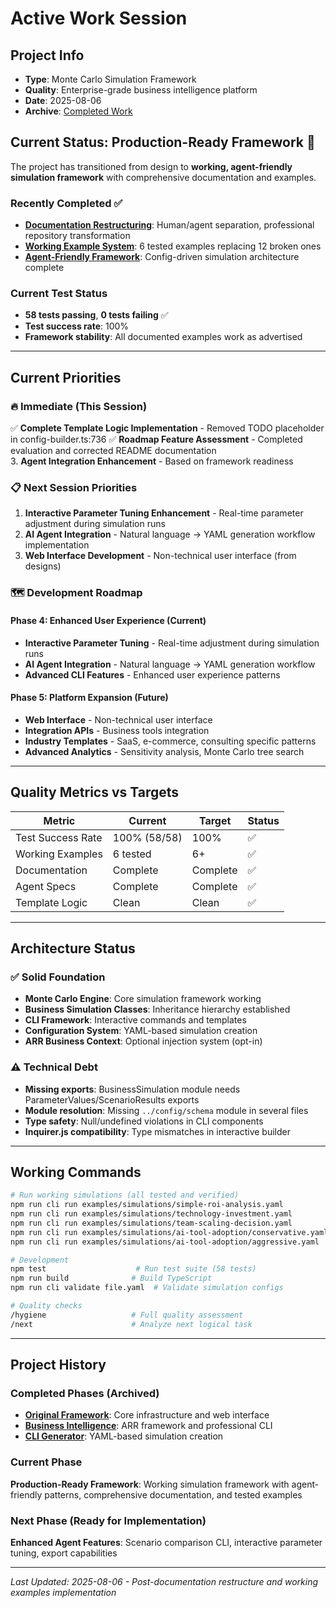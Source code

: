 # Active Work Session

## Project Info
- **Type**: Monte Carlo Simulation Framework
- **Quality**: Enterprise-grade business intelligence platform
- **Date**: 2025-08-06
- **Archive**: [Completed Work](archive/COMPLETED_WORK.md)

## Current Status: Production-Ready Framework 🚀

The project has transitioned from design to **working, agent-friendly simulation framework** with comprehensive documentation and examples.

### Recently Completed ✅
- **[Documentation Restructuring](archive/documentation-restructure-2025.md)**: Human/agent separation, professional repository transformation
- **[Working Example System](archive/working-examples-system-2025.md)**: 6 tested examples replacing 12 broken ones
- **[Agent-Friendly Framework](archive/agent-friendly-framework-implementation-2025.md)**: Config-driven simulation architecture complete

### Current Test Status
- **58 tests passing**, **0 tests failing** ✅
- **Test success rate**: 100%
- **Framework stability**: All documented examples work as advertised

---

## Current Priorities

### 🔥 **Immediate (This Session)**
✅ **Complete Template Logic Implementation** - Removed TODO placeholder in config-builder.ts:736
✅ **Roadmap Feature Assessment** - Completed evaluation and corrected README documentation  
3. **Agent Integration Enhancement** - Based on framework readiness

### 📋 **Next Session Priorities**
1. **Interactive Parameter Tuning Enhancement** - Real-time parameter adjustment during simulation runs
2. **AI Agent Integration** - Natural language → YAML generation workflow implementation
3. **Web Interface Development** - Non-technical user interface (from designs)

### 🗺️ **Development Roadmap**

#### **Phase 4: Enhanced User Experience** (Current)
- **Interactive Parameter Tuning** - Real-time adjustment during simulation runs
- **AI Agent Integration** - Natural language → YAML generation workflow  
- **Advanced CLI Features** - Enhanced user experience patterns

#### **Phase 5: Platform Expansion** (Future)
- **Web Interface** - Non-technical user interface
- **Integration APIs** - Business tools integration
- **Industry Templates** - SaaS, e-commerce, consulting specific patterns
- **Advanced Analytics** - Sensitivity analysis, Monte Carlo tree search

---

## Quality Metrics vs Targets

| Metric | Current | Target | Status |
|--------|---------|--------|--------|
| Test Success Rate | 100% (58/58) | 100% | ✅ |
| Working Examples | 6 tested | 6+ | ✅ |
| Documentation | Complete | Complete | ✅ |
| Agent Specs | Complete | Complete | ✅ |
| Template Logic | Clean | Clean | ✅ |

---

## Architecture Status

### ✅ **Solid Foundation**
- **Monte Carlo Engine**: Core simulation framework working
- **Business Simulation Classes**: Inheritance hierarchy established
- **CLI Framework**: Interactive commands and templates
- **Configuration System**: YAML-based simulation creation
- **ARR Business Context**: Optional injection system (opt-in)

### ⚠️ **Technical Debt**
- **Missing exports**: BusinessSimulation module needs ParameterValues/ScenarioResults exports
- **Module resolution**: Missing `../config/schema` module in several files
- **Type safety**: Null/undefined violations in CLI components
- **Inquirer.js compatibility**: Type mismatches in interactive builder

---

## Working Commands

```bash
# Run working simulations (all tested and verified)
npm run cli run examples/simulations/simple-roi-analysis.yaml
npm run cli run examples/simulations/technology-investment.yaml
npm run cli run examples/simulations/team-scaling-decision.yaml
npm run cli run examples/simulations/ai-tool-adoption/conservative.yaml
npm run cli run examples/simulations/ai-tool-adoption/aggressive.yaml

# Development
npm test                    # Run test suite (58 tests)
npm run build              # Build TypeScript
npm run cli validate file.yaml  # Validate simulation configs

# Quality checks  
/hygiene                   # Full quality assessment
/next                      # Analyze next logical task
```

---

## Project History

### Completed Phases (Archived)
- **[Original Framework](archive/COMPLETED_WORK.md)**: Core infrastructure and web interface
- **[Business Intelligence](archive/business-intelligence-transformation.md)**: ARR framework and professional CLI  
- **[CLI Generator](archive/cli-simulation-generator-completed.md)**: YAML-based simulation creation

### Current Phase  
**Production-Ready Framework**: Working simulation framework with agent-friendly patterns, comprehensive documentation, and tested examples

### Next Phase (Ready for Implementation)
**Enhanced Agent Features**: Scenario comparison CLI, interactive parameter tuning, export capabilities

---

*Last Updated: 2025-08-06 - Post-documentation restructure and working examples implementation*